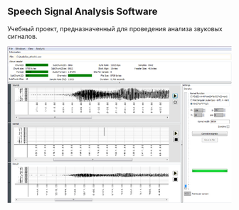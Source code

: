 <p style="text-align:center"><h2>Speech Signal Analysis Software</h2></p>
Учебный проект, предназначенный для проведения анализа звуковых сигналов.

![Главное окно программы](https://github.com/Turquoise69/SSAS/blob/main/readme_assets/1.jpg)
